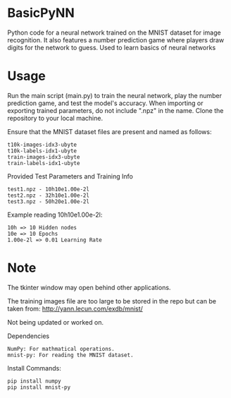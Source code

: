 # BasicPyNN
Python code for a neural network trained on the MNIST dataset for image recognition. It also features a number prediction game where players draw digits for the network to guess. Used to learn basics of neural networks

# Usage
Run the main script (main.py) to train the neural network, play the number prediction game, and test the model's accuracy.
When importing or exporting trained parameters, do not include ".npz" in the name.
Clone the repository to your local machine.
    
Ensure that the MNIST dataset files are present and named as follows:

    t10k-images-idx3-ubyte
    t10k-labels-idx1-ubyte
    train-images-idx3-ubyte
    train-labels-idx1-ubyte

Provided Test Parameters and Training Info

    test1.npz - 10h10e1.00e-2l
    test2.npz - 32h10e1.00e-2l
    test3.npz - 50h20e1.00e-2l

Example reading 10h10e1.00e-2l:

    10h => 10 Hidden nodes
    10e => 10 Epochs
    1.00e-2l => 0.01 Learning Rate

# Note
The tkinter window may open behind other applications.

The training images file are too large to be stored in the repo but can be taken from: http://yann.lecun.com/exdb/mnist/

Not being updated or worked on.

Dependencies

    NumPy: For mathmatical operations.
    mnist-py: For reading the MNIST dataset.

Install Commands:

    pip install numpy
    pip install mnist-py
